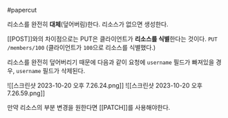 #papercut 

리소스를 완전히 **대체**(덮어버림)한다.
리소스가 없으면 생성한다.

[[POST]]와의 차이점으로는 PUT은 클라이언트가 **리소스를 식별**한다는 것이다.
`PUT /members/100` (클라이언트가 `100`으로 리소스를 식별했다.)

리소스를 완전히 덮어버리기 때문에 다음과 같이 요청에 `username` 필드가 빠져있을 경우, `username` 필드가 삭제된다.

![[스크린샷 2023-10-20 오후 7.26.24.png]]
![[스크린샷 2023-10-20 오후 7.26.59.png]]

만약 리소스의 부분 변경을 원한다면 [[PATCH]]를 사용해야한다.